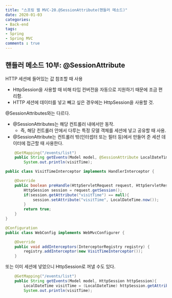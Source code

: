 ```yaml
---  
title: "스프링 웹 MVC-20.@SessionAttribute(핸들러 메소드)"
date: 2020-01-03
categories: 
- Back-end
tags:
- Spring 
- Spring MVC
comments : true
---
```


## 핸들러 메소드 10부: @SessionAttribute

HTTP 세션에 들어있는 값 참조할 때 사용
- HttpSession을 사용할 때 비해 타입 컨버전을 자동으로 지원하기 때문에 조금 편리함.
- HTTP 세션에 데이터를 넣고 빼고 싶은 경우에는 HttpSession을 사용할 것.

@SessionAttributes와는 다르다.
- @SessionAttributes는 해당 컨트롤러 내에서만 동작.
  - 즉, 해당 컨트롤러 안에서 다루는 특정 모델 객체를 세션에 넣고 공유할 때 사용.
- @SessionAttribute는 컨트롤러 밖(인터셉터 또는 필터 등)에서 만들어 준 세션 데이터에 접근할 때 사용한다.


~~~java
    @GetMapping("/events/list")
    public String getEvents(Model model, @SessionAttribute LocalDateTime visitTime){
        System.out.println(visitTime);
~~~

~~~java
public class VisitTimeInterceptor implements HandlerInterceptor {

    @Override
    public boolean preHandle(HttpServletRequest request, HttpServletResponse response, Object handler) throws Exception {
        HttpSession session = request.getSession();
        if(session.getAttribute("visitTime") == null){
            session.setAttribute("visitTime", LocalDateTime.now());
        }
        return true;
    }
}
~~~

~~~java
@Configuration
public class WebConfig implements WebMvcConfigurer {

    @Override
    public void addInterceptors(InterceptorRegistry registry) {
        registry.addInterceptor(new VisitTimeInterceptor());
    }
~~~




또는 이미 세션에 넣었으니 HttpSession로 꺼낼 수도 있다.
~~~java
    @GetMapping("/events/list")
    public String getEvents(Model model, HttpSession httpSession){
        LocalDateTime visitTime = (LocalDateTime) httpSession.getAttribute("visitTime");
        System.out.println(visitTime);

~~~


